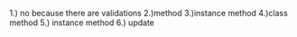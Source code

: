 1.) no because there are validations
2.)method
3.)instance method
4.)class method
5.) instance method
6.) update

